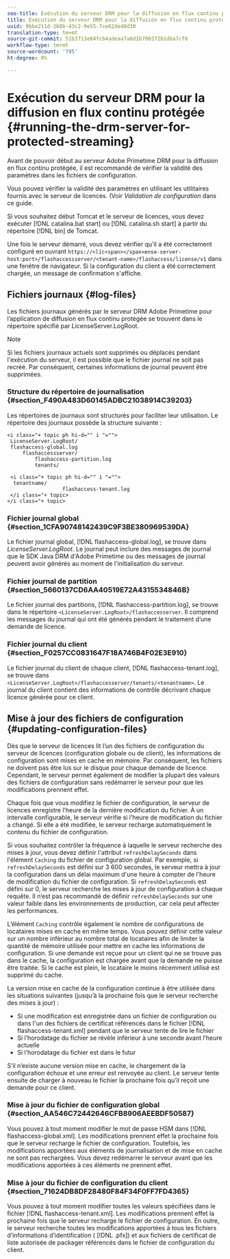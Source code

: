 ```yaml
---
seo-title: Exécution du serveur DRM pour la diffusion en flux continu protégée
title: Exécution du serveur DRM pour la diffusion en flux continu protégée
uuid: 9bbe211d-268b-43c2-9e55-7ce62de40d30
translation-type: tm+mt
source-git-commit: 51b3713e04fcb4adeaa7a8d1b700372b1dba7cf6
workflow-type: tm+mt
source-wordcount: '795'
ht-degree: 0%

---
```



# Exécution du serveur DRM pour la diffusion en flux continu protégée {#running-the-drm-server-for-protected-streaming}

Avant de pouvoir début au serveur Adobe Primetime DRM pour la diffusion en flux continu protégée, il est recommandé de vérifier la validité des paramètres dans les fichiers de configuration.

Vous pouvez vérifier la validité des paramètres en utilisant les utilitaires fournis avec le serveur de licences. (Voir *Validation de configuration* dans ce guide.

Si vous souhaitez début Tomcat et le serveur de licences, vous devez exécuter [!DNL catalina.bat start] ou [!DNL catalina.sh start] à partir du répertoire [!DNL bin] de Tomcat.

Une fois le serveur démarré, vous devez vérifier qu’il a été correctement configuré en ouvrant `https://<lic<span></span>ense-server-host:port>/flashaccessserver/<tenant-name>/flashaccess/license/v1` dans une fenêtre de navigateur. Si la configuration du client a été correctement chargée, un message de confirmation s&#39;affiche.

## Fichiers journaux {#log-files}

Les fichiers journaux générés par le serveur DRM Adobe Primetime pour l’application de diffusion en flux continu protégée se trouvent dans le répertoire spécifié par LicenseServer.LogRoot.

>[!NOTE]
>
>Si les fichiers journaux actuels sont supprimés ou déplacés pendant l&#39;exécution du serveur, il est possible que le fichier journal ne soit pas recréé. Par conséquent, certaines informations de journal peuvent être supprimées.

### Structure du répertoire de journalisation {#section_F490A483D60145ADBC21038914C39203}

Les répertoires de journaux sont structurés pour faciliter leur utilisation. Le répertoire des journaux possède la structure suivante :

```
<i class="+ topic ph hi-d="" i "="">
 LicenseServer.LogRoot/ 
 flashaccess-global.log 
     flashaccessserver/ 
         flashaccess-partition.log 
         tenants/ 
             
 <i class="+ topic ph hi-d="" i "="">
  tenantname/ 
                  flashaccess-tenant.log
 </i class="+ topic>
</i class="+ topic>
```

### Fichier journal global {#section_1CFA90748142439C9F3BE380969539DA}

Le fichier journal global, [!DNL flashaccess-global.log], se trouve dans *LicenseServer.LogRoot*. Le journal peut inclure des messages de journal que le SDK Java DRM d&#39;Adobe Primetime ou des messages de journal peuvent avoir générés au moment de l&#39;initialisation du serveur.

### Fichier journal de partition {#section_5660137CD6AA40519E72A4315534846B}

Le fichier journal des partitions, [!DNL flashaccess-partition.log], se trouve dans le répertoire `<LicenseServer.LogRoot>/flashaccesserver`. Il comprend les messages du journal qui ont été générés pendant le traitement d’une demande de licence.

### Fichier journal du client {#section_F0257CC0831647F18A746B4F02E3E910}

Le fichier journal du client de chaque client, [!DNL flashaccess-tenant.log], se trouve dans `<LicenseServer.LogRoot>/flashaccesserver/tenants/<tenantname>`. Le journal du client contient des informations de contrôle décrivant chaque licence générée pour ce client.

## Mise à jour des fichiers de configuration {#updating-configuration-files}

Dès que le serveur de licences lit l’un des fichiers de configuration du serveur de licences (configuration globale ou de client), les informations de configuration sont mises en cache en mémoire. Par conséquent, les fichiers ne doivent pas être lus sur le disque pour chaque demande de licence. Cependant, le serveur permet également de modifier la plupart des valeurs des fichiers de configuration sans redémarrer le serveur pour que les modifications prennent effet.

Chaque fois que vous modifiez le fichier de configuration, le serveur de licences enregistre l’heure de la dernière modification du fichier. À un intervalle configurable, le serveur vérifie si l’heure de modification du fichier a changé. Si elle a été modifiée, le serveur recharge automatiquement le contenu du fichier de configuration.

Si vous souhaitez contrôler la fréquence à laquelle le serveur recherche des mises à jour, vous devez définir l&#39;attribut `refreshDelaySeconds` dans l&#39;élément `Caching` du fichier de configuration global. Par exemple, si `refreshDelaySeconds` est défini sur 3 600 secondes, le serveur mettra à jour la configuration dans un délai maximum d&#39;une heure à compter de l&#39;heure de modification du fichier de configuration. Si `refreshDelaySeconds` est défini sur 0, le serveur recherche les mises à jour de configuration à chaque requête. Il n’est pas recommandé de définir `refreshDelaySeconds` sur une valeur faible dans les environnements de production, car cela peut affecter les performances.

L’élément `Caching` contrôle également le nombre de configurations de locataires mises en cache en même temps. Vous pouvez définir cette valeur sur un nombre inférieur au nombre total de locataires afin de limiter la quantité de mémoire utilisée pour mettre en cache les informations de configuration. Si une demande est reçue pour un client qui ne se trouve pas dans le cache, la configuration est chargée avant que la demande ne puisse être traitée. Si le cache est plein, le locataire le moins récemment utilisé est supprimé du cache.

La version mise en cache de la configuration continue à être utilisée dans les situations suivantes (jusqu’à la prochaine fois que le serveur recherche des mises à jour) :

* Si une modification est enregistrée dans un fichier de configuration ou dans l&#39;un des fichiers de certificat référencés dans le fichier [!DNL flashaccess-tenant.xml] pendant que le serveur tente de lire le fichier
* Si l’horodatage du fichier se révèle inférieur à une seconde avant l’heure actuelle
* Si l’horodatage du fichier est dans le futur

S’il n’existe aucune version mise en cache, le chargement de la configuration échoue et une erreur est renvoyée au client. Le serveur tente ensuite de charger à nouveau le fichier la prochaine fois qu’il reçoit une demande pour ce client.

### Mise à jour du fichier de configuration global {#section_AA546C72442646CFB8906AEEBDF50587}

Vous pouvez à tout moment modifier le mot de passe HSM dans [!DNL flashaccess-global.xml]. Les modifications prennent effet la prochaine fois que le serveur recharge le fichier de configuration. Toutefois, les modifications apportées aux éléments de journalisation et de mise en cache ne sont pas rechargées. Vous devez redémarrer le serveur avant que les modifications apportées à ces éléments ne prennent effet.

### Mise à jour du fichier de configuration du client {#section_71624DB8DF28480F84F34F0FF7FD4365}

Vous pouvez à tout moment modifier toutes les valeurs spécifiées dans le fichier [!DNL flashaccess-tenant.xml]. Les modifications prennent effet la prochaine fois que le serveur recharge le fichier de configuration. En outre, le serveur recherche toutes les modifications apportées à tous les fichiers d’informations d’identification ( [!DNL .pfx]) et aux fichiers de certificat de liste autorisée de packager référencés dans le fichier de configuration du client.